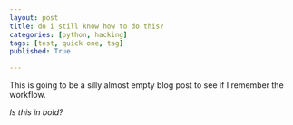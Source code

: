 ```yaml
---
layout: post
title: do i still know how to do this?
categories: [python, hacking]
tags: [test, quick one, tag]
published: True

---
```


This is going to be a silly almost empty blog post to see if I remember the workflow.

*Is this in bold?*